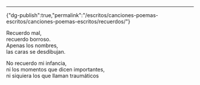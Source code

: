 ---
{"dg-publish":true,"permalink":"/escritos/canciones-poemas-escritos/canciones-poemas-escritos/recuerdos/"}

 


Recuerdo mal,  
recuerdo borroso.  
Apenas los nombres,  
las caras se desdibujan.

No recuerdo mi infancia,  
ni los momentos que dicen importantes,  
ni siquiera los que llaman traumáticos
